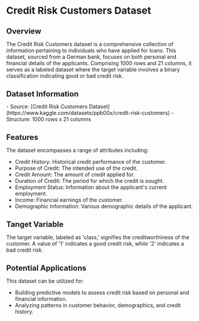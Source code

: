  <h1 style="font-size: 26px;">Credit Risk Customers Dataset</h1>

<p style="font-size: 16px;">
 

 <h1 style="font-size: 20px;">Overview</h1>
 The Credit Risk Customers dataset is a comprehensive collection of information pertaining to individuals who have applied for loans. This dataset, sourced from a German bank, focuses on both personal and financial details of the applicants. Comprising 1000 rows and 21 columns, it serves as a labeled dataset where the target variable involves a binary classification indicating good or bad credit risk.

<h1 style="font-size: 20px;">Dataset Information</h1>
- Source: [Credit Risk Customers Dataset](https://www.kaggle.com/datasets/ppb00x/credit-risk-customers)
- Structure: 1000 rows x 21 columns

<h1 style="font-size: 20px;">Features </h1>

The dataset encompasses a range of attributes including:
- Credit History: Historical credit performance of the customer.
- Purpose of Credit: The intended use of the credit.
- Credit Amount: The amount of credit applied for.
- Duration of Credit: The period for which the credit is sought.
- Employment Status: Information about the applicant's current employment.
- Income: Financial earnings of the customer.
- Demographic Information: Various demographic details of the applicant.

<h1 style="font-size: 20px;">Tanget Variable </h1>

The target variable, labeled as 'class,' signifies the creditworthiness of the customer. A value of '1' indicates a good credit risk, while '2' indicates a bad credit risk.

<h1 style="font-size: 20px;">Potential Applications </h1>

This dataset can be utilized for:
- Building predictive models to assess credit risk based on personal and financial information.
- Analyzing patterns in customer behavior, demographics, and credit history.

</p>

